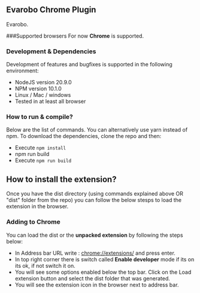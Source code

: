 ## Evarobo Chrome Plugin

Evarobo.

###Supported browsers
For now **Chrome** is supported.

### Development & Dependencies

Development of features and bugfixes is supported in the following environment:

- NodeJS version 20.9.0
- NPM version 10.1.0
- Linux / Mac / windows
- Tested in at least all browser

### How to run & compile?

Below are the list of commands. You can alternatively use yarn instead of npm.
To download the dependencies, clone the repo and then:

- Execute `npm install`
- npm run build
- Execute `npm run build`

## How to install the extension?

Once you have the dist directory (using commands explained above OR "dist" folder from the repo) you can follow the below stesps to load the extension in the browser.

### Adding to Chrome

You can load the dist or the **unpacked extension** by following the steps below:

- In Address bar URL write : [chrome://extensions/](chrome://extensions/) and press enter.
- In top right corner there is switch called **Enable developer** mode if its on its ok, if not switch it on.
- You will see some options enabled below the top bar. Click on the Load extension button and select the dist folder that was generated.
- You will see the extension icon in the browser next to address bar.
